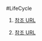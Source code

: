 #LifeCycle

1. [참조 URL](http://bcho.tistory.com/1039)

2. [참조 URL](https://kairo96.gitbooks.io/android/content/ch2.4.1.html)